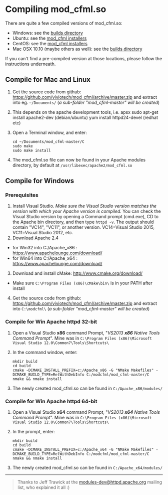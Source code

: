 # Compiling mod_cfml.so

There are quite a few compiled versions of mod_cfml.so:

- Windows: see the [builds directory](builds/)
- Ubuntu: see the [mod_cfml installers](https://github.com/viviotech/CFML-Installers/tree/master/lucee/linux/sys/mod_cfml)
- CentOS: see the [mod_cfml installers](https://github.com/viviotech/CFML-Installers/tree/master/lucee/linux/sys/mod_cfml)
- Mac OSX 10.10 (maybe others as well): see the [builds directory](builds/)

If you can't find a pre-compiled version at those locations, please follow the instructions underneath.

## Compile for Mac and Linux

1. Get the source code from github: https://github.com/viviotech/mod_cfml/archive/master.zip
    and extract into eg. `~/Documents/` (_a sub-folder "mod_cfml-master" will be created_)
    
2. This depends on the apache development tools, i.e. apsx
    sudo apt-get install apache2-dev (debian/ubuntu)
    yum install httpd24-devel (redhat etc)

3. Open a Terminal window, and enter:

    ```
    cd ~/Documents/mod_cfml-master/C
    sudo make
    sudo make install
    ```

4. The mod_cfml.so file can now be found in your Apache modules directory, by default at `/usr/libexec/apache2/mod_cfml.so`

## Compile for Windows

### Prerequisites

1.  Install Visual Studio.
    *Make sure the Visual Studio version matches the version with which your Apache version is compiled.*
     You can check the Visual Studio version by opening a Command prompt (cmd.exe), CD to the Apache bin directory, and then type `httpd -v`.
     The output should contain "VC14", "VC11", or another version. VC14=Visual Studio 2015, VC11=Visual Studio 2012, etc.
2. Download Apache 2.4
 - for Win32 into C:/Apache_x86 : https://www.apachelounge.com/download/
 - for Win64 into C:/Apache_x64 : https://www.apachelounge.com/download/
3. Download and install cMake: http://www.cmake.org/download/
 - Make sure `C:\Program Files (x86)\cMake\bin\` is in your PATH after install
4. Get the source code from github: https://github.com/viviotech/mod_cfml/archive/master.zip
    and extract into `C:\modcfml\` (_a sub-folder "mod_cfml-master" will be created_)

### Compile for Win Apache httpd 32-bit

1. Open a Visual Studio **x86** command Prompt, "_VS2013 **x86** Native Tools Command Prompt_". Mine was in `C:\Program Files (x86)\Microsoft Visual Studio 12.0\Common7\Tools\Shortcuts\`
2. In the command window, enter:

    ```
    mkdir build
    cd build
    cmake -DCMAKE_INSTALL_PREFIX=c:/Apache_x86 -G "NMake Makefiles" -DCMAKE_BUILD_TYPE=RelWithDebInfo C:/modcfml/mod_cfml-master/C
    nmake && nmake install
    ```

3. The newly created mod_cfml.so can be found in `C:/Apache_x86/modules/`

### Compile for Win Apache httpd 64-bit

1. Open a Visual Studio **x64** command Prompt, "_VS2013 **x64** Native Tools Command Prompt_".
   Mine was in `C:\Program Files (x86)\Microsoft Visual Studio 12.0\Common7\Tools\Shortcuts\`
2. In the prompt, enter:

    ```
    mkdir build
    cd build
    cmake -DCMAKE_INSTALL_PREFIX=c:/Apache_x64 -G "NMake Makefiles" -DCMAKE_BUILD_TYPE=RelWithDebInfo C:/modcfml/mod_cfml-master/C
    nmake && nmake install
    ```

3. The newly created mod_cfml.so can be found in `C:/Apache_x64/modules/`

---------
> Thanks to Jeff Trawick at the modules-dev@httpd.apache.org mailing list, who explained it all :)
